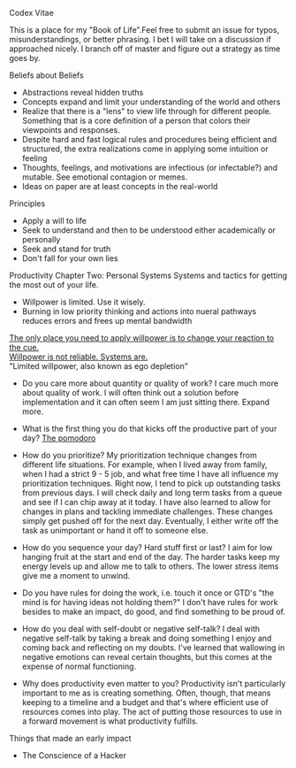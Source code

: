 Codex Vitae

This is a place for my "Book of Life".Feel free to submit an issue for typos, misunderstandings, or better phrasing. I bet I will take on a discussion if approached nicely. I branch off of master and figure out a strategy as time goes by.

Beliefs about Beliefs
* Abstractions reveal hidden truths
* Concepts expand and limit your understanding of the world and others
* Realize that there is a "lens" to view life through for different people. Something that is a core definition of a person that colors their viewpoints and responses.
* Despite hard and fast logical rules and procedures being efficient and structured, the extra realizations come in applying some intuition or feeling
* Thoughts, feelings, and motivations are infectious (or infectable?) and mutable. See emotional contagion or memes.
* Ideas on paper are at least concepts in the real-world

Principles
* Apply a will to life
* Seek to understand and then to be understood either academically or personally
* Seek and stand for truth
* Don't fall for your own lies

Productivity
Chapter Two: Personal Systems
Systems and tactics for getting the most out of your life.
* Willpower is limited. Use it wisely.
* Burning in low priority thinking and actions into nueral pathways reduces errors and frees up mental bandwidth

[The only place you need to apply willpower is to change your reaction to the cue.](https://www.coursera.org/learn/learning-how-to-learn/lecture/YS6FO/harnessing-your-zombies-to-help-you)  
[Willpower is not reliable. Systems are.](https://medium.com/the-mission/willpower-is-limited-here-s-one-way-to-work-without-it-59e8b630ea28)  
"Limited willpower, also known as ego depletion"

* Do you care more about quantity or quality of work? I care much more about quality of work. I will often think out a solution before implementation and it can often seem I am just sitting there. Expand more.

* What is the first thing you do that kicks off the productive part of your day? [The pomodoro](https://en.wikipedia.org/wiki/Pomodoro_Technique)  
* How do you prioritize? My prioritization technique changes from different life situations. For example, when I lived away from family, when I had a strict 9 - 5 job, and what free time I have all influence my prioritization techniques. Right now, I tend to pick up outstanding tasks from previous days. I will check daily and long term tasks from a queue and see if I can chip away at it today. I have also learned to allow for changes in plans and tackling immediate challenges. These changes simply get pushed off for the next day. Eventually, I either write off the task as unimportant or hand it off to someone else.
* How do you sequence your day? Hard stuff first or last? I aim for low hanging fruit at the start and end of the day. The harder tasks keep my energy levels up and allow me to talk to others. The lower stress items give me a moment to unwind.
* Do you have rules for doing the work, i.e. touch it once or GTD's "the mind is for having ideas not holding them?" I don't have rules for work besides to make an impact, do good, and find something to be proud of.
* How do you deal with self-doubt or negative self-talk? I deal with negative self-talk by taking a break and doing something I enjoy and coming back and reflecting on my doubts. I've learned that wallowing in negative emotions can reveal certain thoughts, but this comes at the expense of normal functioning.
* Why does productivity even matter to you? Productivity isn't particularly important to me as is creating something. Often, though, that means keeping to a timeline and a budget and that's where efficient use of resources comes into play. The act of putting those resources to use in a forward movement is what productivity fulfills.



Things that made an early impact
* The Conscience of a Hacker
